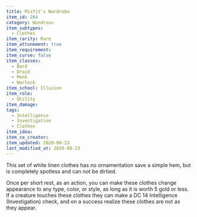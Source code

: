 ```yaml
---
title: Misfit's Wardrobe
item_id: 264
category: Wondrous
item_subtypes: 
  - Clothes
item_rarity: Rare
item_attunement: true
item_requirement: 
item_curse: false
item_classes: 
  - Bard
  - Druid
  - Monk
  - Warlock
item_school: Illusion
item_role: 
  - Utility
item_damage: 
tags:
  - Intelligence
  - Investigation
  - Clothes
item_idea: 
item_co_creator: 
item_updated: 2020-08-23
last_modified_at: 2020-08-23
---
```


This set of white linen clothes has no ornamentation save a simple hem, but is completely spotless and can not be dirtied.

Once per short rest, as an action, you can make these clothes change appearance to any type, color, or style, as long as it is worth 5 gold or less. If a creature touches these clothes they can make a DC 14 Intelligence (Investigation) check, and on a success realize these clothes are not as they appear.
